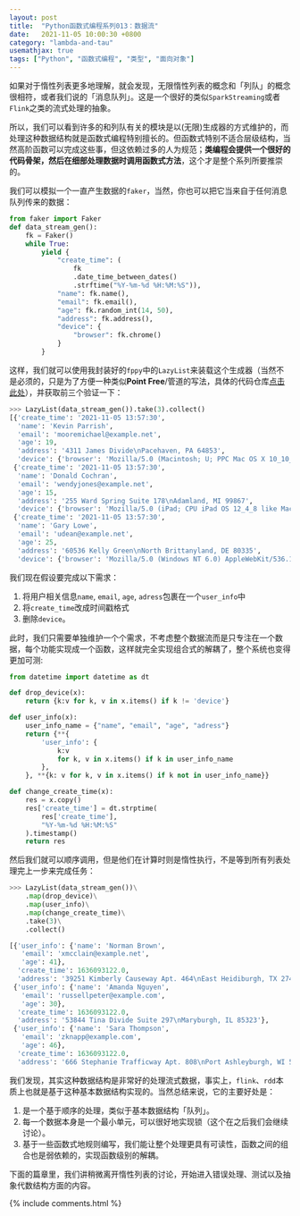 ```yaml
---
layout: post
title:  "Python函数式编程系列013：数据流"
date:   2021-11-05 10:00:30 +0800
category: "lambda-and-tau"
usemathjax: true
tags: ["Python", "函数式编程", "类型", "面向对象"]
---
```


如果对于惰性列表更多地理解，就会发现，无限惰性列表的概念和「列队」的概念很相符，或者我们说的「消息队列」。这是一个很好的类似`SparkStreaming`或者`Flink`之类的流式处理的抽象。

所以，我们可以看到许多的和列队有关的模块是以(无限)生成器的方式维护的，而处理这种数据结构就是函数式编程特别擅长的。但函数式特别不适合层级结构，当然高阶函数可以完成这些事，但这依赖过多的人为规范；**类编程会提供一个很好的代码骨架，然后在细部处理数据时调用函数式方法**，这个才是整个系列所要推崇的。

我们可以模拟一个一直产生数据的`faker`，当然，你也可以把它当来自于任何消息队列传来的数据：

```python
from faker import Faker
def data_stream_gen():
    fk = Faker()
    while True:
        yield {
            "create_time": (
                fk
                .date_time_between_dates()
                .strftime("%Y-%m-%d %H:%M:%S")),
            "name": fk.name(),
            "email": fk.email(),
            "age": fk.random_int(14, 50),
            "address": fk.address(),
            "device": {
                "browser": fk.chrome()
            }
        }
```

这样，我们就可以使用我封装好的`fppy`中的`LazyList`来装载这个生成器（当然不是必须的，只是为了方便一种类似**Point Free**/管道的写法，具体的代码仓库[点击此处](https://github.com/threecifanggen/python-functional-programming)），并获取前三个验证一下：

```python
>>> LazyList(data_stream_gen()).take(3).collect()
[{'create_time': '2021-11-05 13:57:30',
  'name': 'Kevin Parrish',
  'email': 'mooremichael@example.net',
  'age': 19,
  'address': '4311 James Divide\nPacehaven, PA 64853',
  'device': {'browser': 'Mozilla/5.0 (Macintosh; U; PPC Mac OS X 10_10_8) AppleWebKit/535.2 (KHTML, like Gecko) Chrome/44.0.879.0 Safari/535.2'}},
 {'create_time': '2021-11-05 13:57:30',
  'name': 'Donald Cochran',
  'email': 'wendyjones@example.net',
  'age': 15,
  'address': '255 Ward Spring Suite 178\nAdamland, MI 99867',
  'device': {'browser': 'Mozilla/5.0 (iPad; CPU iPad OS 12_4_8 like Mac OS X) AppleWebKit/533.2 (KHTML, like Gecko) CriOS/60.0.839.0 Mobile/04P519 Safari/533.2'}},
 {'create_time': '2021-11-05 13:57:30',
  'name': 'Gary Lowe',
  'email': 'udean@example.net',
  'age': 25,
  'address': '60536 Kelly Green\nNorth Brittanyland, DE 80335',
  'device': {'browser': 'Mozilla/5.0 (Windows NT 6.0) AppleWebKit/536.1 (KHTML, like Gecko) Chrome/58.0.882.0 Safari/536.1'}}]
```

我们现在假设要完成以下需求：

1. 将用户相关信息`name`, `email`, `age`, `adress`包裹在一个`user_info`中
2. 将`create_time`改成时间戳格式
3. 删除`device`。

此时，我们只需要单独维护一个个需求，不考虑整个数据流而是只专注在一个数据，每个功能实现成一个函数，这样就完全实现组合式的解耦了，整个系统也变得更加可测:

```python
from datetime import datetime as dt

def drop_device(x):
    return {k:v for k, v in x.items() if k != 'device'}

def user_info(x):
    user_info_name = {"name", "email", "age", "adress"}
    return {**{
        'user_info': {
            k:v
            for k, v in x.items() if k in user_info_name
        },
    }, **{k: v for k, v in x.items() if k not in user_info_name}}

def change_create_time(x):
    res = x.copy()
    res['create_time'] = dt.strptime(
        res['create_time'],
        "%Y-%m-%d %H:%M:%S"
    ).timestamp()
    return res
```

然后我们就可以顺序调用，但是他们在计算时则是惰性执行，不是等到所有列表处理完上一步来完成任务：

```python
>>> LazyList(data_stream_gen())\
    .map(drop_device)\
    .map(user_info)\
    .map(change_create_time)\
    .take(3)\
    .collect()

[{'user_info': {'name': 'Norman Brown',
   'email': 'xmcclain@example.net',
   'age': 41},
  'create_time': 1636093122.0,
  'address': '39251 Kimberly Causeway Apt. 464\nEast Heidiburgh, TX 27435'},
 {'user_info': {'name': 'Amanda Nguyen',
   'email': 'russellpeter@example.com',
   'age': 30},
  'create_time': 1636093122.0,
  'address': '53844 Tina Divide Suite 297\nMaryburgh, IL 85323'},
 {'user_info': {'name': 'Sara Thompson',
   'email': 'zknapp@example.com',
   'age': 46},
  'create_time': 1636093122.0,
  'address': '666 Stephanie Trafficway Apt. 808\nPort Ashleyburgh, WI 50626'}]
```

我们发现，其实这种数据结构是非常好的处理流式数据，事实上，`flink`、`rdd`本质上也就是基于这种基本数据结构实现的。当然总结来说，它的主要好处是：

1. 是一个基于顺序的处理，类似于基本数据结构「队列」。
2. 每一个数据本身是一个最小单元，可以很好地实现锁（这个在之后我们会继续讨论）。
3. 基于一些函数式地规则编写，我们能让整个处理更具有可读性，函数之间的组合也是弱依赖的，实现函数级别的解耦。

下面的篇章里，我们讲稍微离开惰性列表的讨论，开始进入错误处理、测试以及抽象代数结构方面的内容。

{% include comments.html %}
